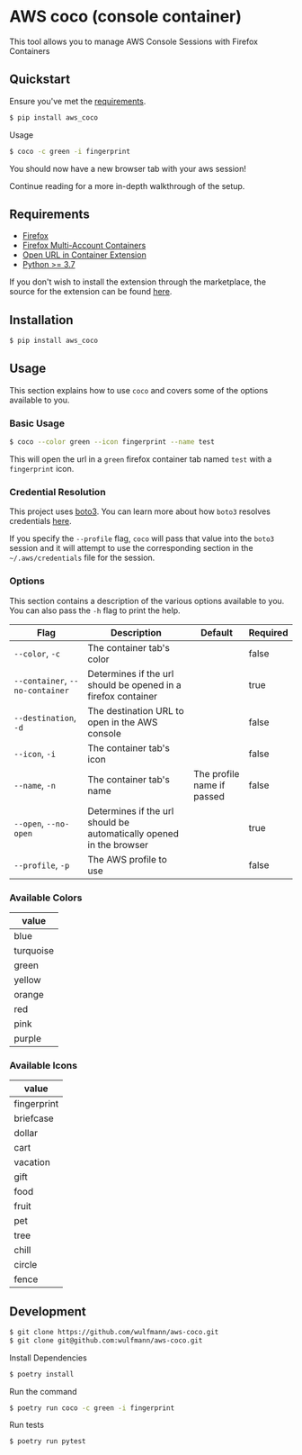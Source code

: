 # AWS coco (console container)

This tool allows you to manage AWS Console Sessions with Firefox Containers

## Quickstart

Ensure you've  met the [requirements](#requirements).

```bash
$ pip install aws_coco
```

Usage

```bash
$ coco -c green -i fingerprint
```

You should now have a new browser tab with your aws session!

Continue reading for a more in-depth walkthrough of the setup.

## Requirements

- [Firefox](https://www.mozilla.org/en-US/firefox/new/)
- [Firefox Multi-Account Containers](https://addons.mozilla.org/en-US/firefox/addon/multi-account-containers/)
- [Open URL in Container Extension](https://addons.mozilla.org/en-US/firefox/addon/open-url-in-container/)
- [Python >= 3.7](http://python.org/)

If you don't wish to install the extension through the marketplace, the source for the extension can be found [here](https://github.com/honsiorovskyi/open-url-in-container).

## Installation

```bash
$ pip install aws_coco
```

## Usage

This section explains how to use `coco` and covers some of the options available to you.

### Basic Usage

```bash
$ coco --color green --icon fingerprint --name test
```

This will open the url in a `green` firefox container tab named `test` with a `fingerprint` icon.

### Credential Resolution

This project uses [boto3](https://github.com/boto/boto3). You can learn more about how `boto3` resolves credentials [here](https://boto3.amazonaws.com/v1/documentation/api/1.9.42/guide/configuration.html#configuring-credentials).

If you specify the `--profile` flag, `coco` will pass that value into the `boto3` session and it will attempt to use the corresponding section in the `~/.aws/credentials` file for the session.

### Options

This section contains a description of the various options available to you. You can also pass the `-h` flag to print the help.

|Flag|Description|Default|Required|
|----|-----------|-------|--------|
|`--color`, `-c`|The container tab's color||false|
|`--container`, `--no-container`|Determines if the url should be opened in a firefox container||true|
|`--destination`, `-d`|The destination URL to open in the AWS console||false|
|`--icon`, `-i`|The container tab's icon||false|
|`--name`, `-n`|The container tab's name|The profile name if passed|false|
|`--open`, `--no-open`|Determines if the url should be automatically opened in the browser||true|
|`--profile`, `-p`|The AWS profile to use||false|

### Available Colors
|value|
|-----|
|blue|
|turquoise|
|green|
|yellow|
|orange|
|red|
|pink|
|purple|

### Available Icons
|value|
|-----|
|fingerprint|
|briefcase|
|dollar|
|cart|
|vacation|
|gift|
|food|
|fruit|
|pet|
|tree|
|chill|
|circle|
|fence|

## Development

```bash
$ git clone https://github.com/wulfmann/aws-coco.git
$ git clone git@github.com:wulfmann/aws-coco.git
```

Install Dependencies

```bash
$ poetry install
```

Run the command

```bash
$ poetry run coco -c green -i fingerprint
```

Run tests

```bash
$ poetry run pytest
```

